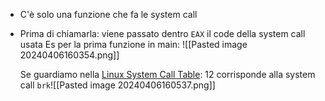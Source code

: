 - C'è solo una funzione che fa le system call
- Prima di chiamarla:
  viene passato dentro `EAX` il code della system call usata
	Es per la prima funzione in main:
	![[Pasted image 20240406160354.png]]

	Se guardiamo nella  [Linux System Call Table](https://chromium.googlesource.com/chromiumos/docs/+/master/constants/syscalls.md#linux-system-call-table):
	12 corrisponde alla system call `brk`![[Pasted image 20240406160537.png]]
	